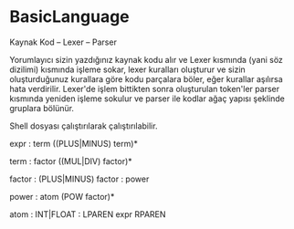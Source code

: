 # BasicLanguage


Kaynak Kod – Lexer – Parser

Yorumlayıcı sizin yazdığınız kaynak kodu alır ve Lexer kısmında (yani söz dizilimi) kısmında işleme sokar, lexer kuralları oluşturur ve sizin oluşturduğunuz kurallara göre kodu parçalara böler, eğer kurallar aşılırsa hata verdirilir. Lexer'de işlem bittikten sonra oluşturulan token'ler parser kısmında yeniden işleme sokulur ve parser ile kodlar ağaç yapısı şeklinde gruplara bölünür.

Shell dosyası çalıştırılarak çalıştırılabilir.


expr    : term ((PLUS|MINUS) term)*

term    : factor ((MUL|DIV) factor)*

factor	: (PLUS|MINUS) factor
				: power

power		: atom (POW factor)*

atom 		: INT|FLOAT
				: LPAREN expr RPAREN
				
				
				
